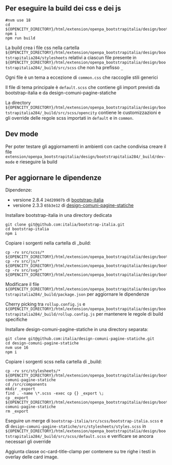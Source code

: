 ## Per eseguire la build dei css e dei js
```
#nvm use 18
cd ${OPENCITY_DIRECTORY}/html/extension/openpa_bootstrapitalia/design/bootstrapitalia284/_build/
npm i
npm run build
```

La build crea i file css nella cartella `${OPENCITY_DIRECTORY}/html/extension/openpa_bootstrapitalia/design/bootstrapitalia284/stylesheets`
relativi a ciascun file presente in  `${OPENCITY_DIRECTORY}/html/extension/openpa_bootstrapitalia/design/bootstrapitalia284/_build/src/scss` 
che non ha prefisso `_`

Ogni file è un tema a eccezione di `common.css` che raccoglie stili generici 

Il file di tema principale è `default.scss` che contiene gli import previsti da bootstrap-italia e da design-comuni-pagine-statiche

La directory `${OPENCITY_DIRECTORY}/html/extension/openpa_bootstrapitalia/design/bootstrapitalia284/_build/src/scss/opencity` 
contiene le customizzazioni e gli override delle regole scss importati in `default` e in `common`.

## Dev mode
Per poter testare gli aggiornamenti in ambienti con cache condivisa creare il file `extension/openpa_bootstrapitalia/design/bootstrapitalia284/_build/dev-mode` e rieseguire la build 

## Per aggiornare le dipendenze

Dipendenze:
- versione 2.8.4 `24d20907b` di [bootstrap-italia](https://github.com/italia/bootstrap-italia.git)
- versione 2.3.3 `65b3e12` di [design-comuni-pagine-statiche](https://github.com/italia/design-comuni-pagine-statiche.git)

Installare bootstrap-italia in una directory dedicata
```
git clone git@github.com:italia/bootstrap-italia.git
cd bootstrap-italia
npm i
```

Copiare i sorgenti nella cartella di _build:
```
cp -rv src/scss/* ${OPENCITY_DIRECTORY}/html/extension/openpa_bootstrapitalia/design/bootstrapitalia284/_build/src/scss
cp -rv src/js/* ${OPENCITY_DIRECTORY}/html/extension/openpa_bootstrapitalia/design/bootstrapitalia284/_build/src/js
cp -rv src/svg/* ${OPENCITY_DIRECTORY}/html/extension/openpa_bootstrapitalia/design/bootstrapitalia284/_build/src/svg
```

Modificare il file `${OPENCITY_DIRECTORY}/html/extension/openpa_bootstrapitalia/design/bootstrapitalia284/_build/package.json` 
per aggiornare le dipendenze

Cherry picking tra `rollup.config.js` e `${OPENCITY_DIRECTORY}/html/extension/openpa_bootstrapitalia/design/bootstrapitalia284/_build/rollup.config.js`
per mantenere le regole di build specifiche

Installare design-comuni-pagine-statiche in una directory separata:
```
git clone git@github.com:italia/design-comuni-pagine-statiche.git
cd design-comuni-pagine-statiche
nvm use 16
npm i
```

Copiare i sorgenti scss nella cartella di _build:
```
cp -rv src/stylesheets/* ${OPENCITY_DIRECTORY}/html/extension/openpa_bootstrapitalia/design/bootstrapitalia284/_build/design-comuni-pagine-statiche
cd /src/components
mkdir _export
find . -name \*.scss -exec cp {} _export \;
cp _export ${OPENCITY_DIRECTORY}/html/extension/openpa_bootstrapitalia/design/bootstrapitalia284/_build/design-comuni-pagine-statiche
rm _export
```

Eseguire un merge di  `bootstrap-italia/src/scss/bootstrap-italia.scss` e di  `design-comuni-pagine-statiche/src/stylesheets/styles.scss` 
in `${OPENCITY_DIRECTORY}/html/extension/openpa_bootstrapitalia/design/bootstrapitalia284/_build/src/scss/default.scss` 
e verificare se ancora necessari gli override 

Aggiunta classe oc-card-title-clamp per contenere su tre righe i testi in overlay delle card image.